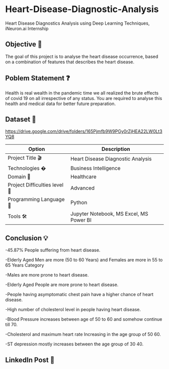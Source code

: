 # Heart-Disease-Diagnostic-Analysis
Heart Disease Diagnostics Analysis using Deep Learning Techniques, iNeuron.ai Internship 

## Objective 🎯
The goal of this project is to analyse the heart disease occurrence, based on a combination of features that describes the heart disease.

## Poblem Statement ❓
Health is real wealth in the pandemic time we all realized the brute effects of covid 19 on all irrespective of any status. You are required to analyse this health and medical data for better future preparation.

## Dataset 📀
https://drive.google.com/drive/folders/165Pjmfb9W9PGy0rZjHEA22LW0Lt3YQ8

| Option | Description |
| ------ | ----------- |
| Project Title 🎬  | Heart Disease Diagnostic Analysis |
| Technologies � |  Business Intelligence |
| Domain 🏥 | Healthcare |
| Project Difficulties level 🥇 | Advanced |
| Programming Language 🐍 | Python |
| Tools 🛠 | Jupyter Notebook, MS Excel, MS Power BI |

## Conclusion 💡
-45.87% People suffering from heart disease.

-Elderly Aged Men are more (50 to 60 Years) and Females are more in 55 to 65 Years Category

-Males are more prone to heart disease.

-Elderly Aged People are more prone to heart disease.

-People having asymptomatic chest pain have a higher chance of heart disease.

-High number of cholesterol level in people having heart disease.

-Blood Pressure increases between age of 50 to 60 and somehow continue till 70.

-Cholesterol and maximum heart rate Increasing in the age group of 50 60.

-ST depression mostly increases between the age group of 30 40.

## LinkedIn Post 📲



